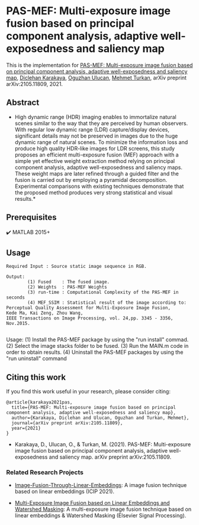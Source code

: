 # PAS-MEF: Multi-exposure image fusion based on principal component analysis, adaptive well-exposedness and saliency map 

This is the implementation for [PAS-MEF: Multi-exposure image fusion based on principal component analysis, adaptive well-exposedness and saliency map](https://arxiv.org/abs/2105.11809), [Diclehan Karakaya](https://www.researchgate.net/profile/Diclehan_Karakaya), [Oguzhan Ulucan](https://www.researchgate.net/profile/Oguzhan_Ulucan),  [Mehmet Turkan](http://homes.ieu.edu.tr/mehmetturkan/), arXiv preprint arXiv:2105.11809, 2021.


## Abstract 

* High dynamic range (HDR) imaging enables to immortalize natural scenes similar to the way that they are perceived by human observers. With regular low dynamic range (LDR) capture/display devices, significant details may not be preserved in images due to the huge dynamic range of natural scenes. To minimize the information loss and produce high quality HDR-like images for LDR screens, this study proposes an efficient multi-exposure fusion (MEF) approach with a simple yet effective weight extraction method relying on principal component analysis, adaptive well-exposedness and saliency maps. These weight maps are later refined through a guided filter and the fusion is carried out by employing a pyramidal decomposition. Experimental comparisons with existing techniques demonstrate that the proposed method produces very strong statistical and visual results.*


##  Prerequisites

:heavy_check_mark: MATLAB 2015+


## Usage

```
Required Input : Source static image sequence in RGB.

Output:    
        (1) Fused    : The fused image.
        (2) Weights  : PAS-MEF Weights
        (3) run-time : Computational Complexity of the PAS-MEF in seconds
        (4) MEF_SSIM : Statistical result of the image according to:
Perceptual Quality Assessment for Multi-Exposure Image Fusion, 
Kede Ma, Kai Zeng, Zhou Wang, 
IEEE Transactions on Image Processing, vol. 24,pp. 3345 - 3356, Nov.2015.
 
```
 
  Usage:
        (1) Install the PAS-MEF package by using the "run install" commad.
        (2) Select the image stacks folder to be fused.
        (3) Run the MAIN.m code in order to obtain results.
        (4) Uninstall the PAS-MEF packages by using the "run uninstall" command


## Citing this work

If you find this work useful in your research, please consider citing:

```
@article{karakaya2021pas,
  title={PAS-MEF: Multi-exposure image fusion based on principal component analysis, adaptive well-exposedness and saliency map},
  author={Karakaya, Diclehan and Ulucan, Oguzhan and Turkan, Mehmet},
  journal={arXiv preprint arXiv:2105.11809},
  year={2021}
}

```

*   Karakaya, D., Ulucan, O., & Turkan, M. (2021). PAS-MEF: Multi-exposure image fusion based on principal component analysis, adaptive well-exposedness and saliency map. arXiv preprint arXiv:2105.11809.

### Related Research Projects

- [Image-Fusion-Through-Linear-Embeddings](https://github.com/OguzhanUlucan/Image-Fusion-Through-Linear-Embeddings): A image fusion technique based on linear embeddings (ICIP 2021).

- [Multi-Exposure Image Fusion based on Linear Embeddings and Watershed Masking](https://github.com/DiclehanOguzhan/MDO_MEF): A multi-exposure image fusion technique based on linear embeddings & Watershed Masking (Elsevier Signal Processing).
